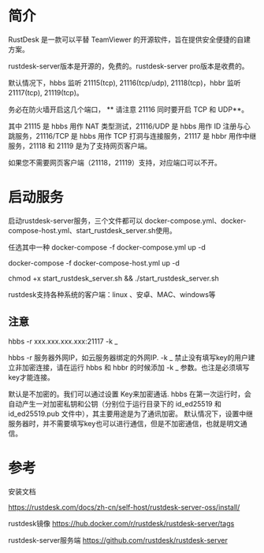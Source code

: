 

# 简介

RustDesk 是一款可以平替 TeamViewer 的开源软件，旨在提供安全便捷的自建方案。

rustdesk-server版本是开源的，免费的。rustdesk-server pro版本是收费的。

默认情况下，hbbs 监听 21115(tcp), 21116(tcp/udp), 21118(tcp)，hbbr 监听 21117(tcp), 21119(tcp)。

务必在防火墙开启这几个端口， ** 请注意 21116 同时要开启 TCP 和 UDP**。

其中 21115 是 hbbs 用作 NAT 类型测试，21116/UDP 是 hbbs 用作 ID 注册与心跳服务，21116/TCP 是 hbbs 用作 TCP 打洞与连接服务，21117 是 hbbr 用作中继服务，21118 和 21119 是为了支持网页客户端。

如果您不需要网页客户端（21118，21119）支持，对应端口可以不开。



# 启动服务

启动rustdesk-server服务，三个文件都可以 docker-compose.yml、docker-compose-host.yml、start_rustdesk_server.sh使用。

任选其中一种
docker-compose -f docker-compose.yml up -d 

docker-compose -f docker-compose-host.yml up -d

chmod +x start_rustdesk_server.sh && ./start_rustdesk_server.sh


rustdesk支持各种系统的客户端：linux 、安卓、MAC、windows等



## 注意

hbbs -r xxx.xxx.xxx.xxx:21117 -k _

hbbs -r 服务器外网IP，如云服务器绑定的外网IP.
-k _   禁止没有填写key的用户建立非加密连接，请在运行 hbbs 和 hbbr 的时候添加 -k _ 参数。也注是必须填写key才能连接。

默认是不加密的。我们可以通过设置 Key来加密通话. 
hbbs 在第一次运行时，会自动产生一对加密私钥和公钥（分别位于运行目录下的 id_ed25519 和 id_ed25519.pub 文件中），其主要用途是为了通讯加密。
默认情况下，设置中继服务器时，并不需要填写key也可以进行通信，但是不加密通信，也就是明文通信。

# 参考

安装文档

https://rustdesk.com/docs/zh-cn/self-host/rustdesk-server-oss/install/

rustdesk镜像
https://hub.docker.com/r/rustdesk/rustdesk-server/tags

rustdesk-server服务端
https://github.com/rustdesk/rustdesk-server